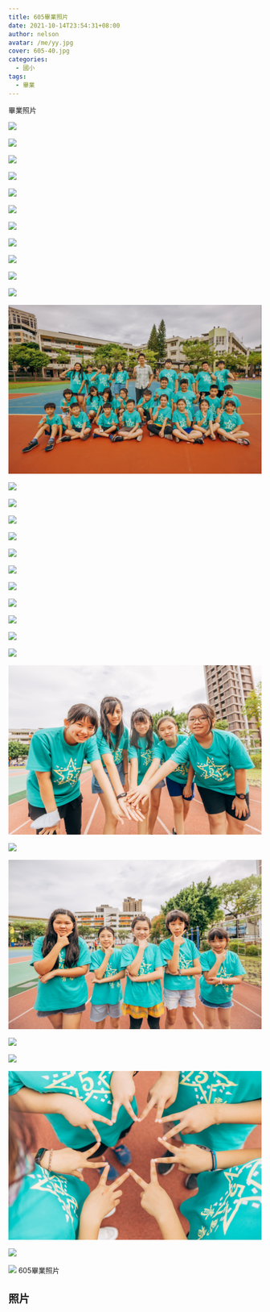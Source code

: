 ```yaml
---
title: 605畢業照片
date: 2021-10-14T23:54:31+08:00
author: nelson
avatar: /me/yy.jpg
cover: 605-40.jpg
categories:
  - 國小
tags:
  - 畢業
---
```


畢業照片

<!--more-->

![](605-28.jpg)

![](605-29.jpg)

![](605-30.jpg)

![](605-31.jpg)

![](605-32.jpg)

![](605-33.jpg)

![](605-34.jpg)

![](605-35.jpg)

![](605-36.jpg)

![](605-37.jpg)

![](605-38.jpg)

![](605-39.jpg)

![](605-40.jpg)

![](605-1.jpg)

![](605-2.jpg)

![](605-3.jpg)

![](605-4.jpg)

![](605-5.jpg)

![](605-6.jpg)

![](605-7.jpg)

![](605-13.jpg)

![](605-14.jpg)

![](605-18.jpg)

![](605-19.jpg)

![](605-20.jpg)

![](605-21.jpg)

![](605-22.jpg)

![](605-24.jpg)

![](605-25.jpg)

![](605-26.jpg)

![](605-27.jpg)
605畢業照片

<!--more-->

## 照片
